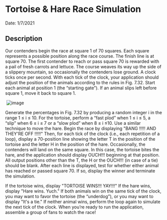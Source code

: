 # Tortoise & Hare Race Simulation
Date: 1/7/2021<br>

## Description
Our contenders begin the race at square 1 of 70 squares. Each square represents a possible position along the race course. The finish line is at square 70. The first contender to reach or pass square 70 is rewarded with a pail of fresh carrots and lettuce. The course weaves its way up the side of a slippery mountain, so occasionally the contenders lose ground.
A clock ticks once per second. With each tick of the clock, your application should adjust the position of the animals according to the rules in Fig. 7.32. Start each animal at position 1 (the “starting gate”). If an animal slips left before square 1, move it back to square 1.

<img> ![image](https://github.com/iLightzZ/Tortoise_and_Hare_Race/assets/83619548/baf14ff5-4aba-4fed-9a49-14caa545f2a6)<br>


Generate the percentages in Fig. 7.32 by producing a random integer i in the range 1 ≤ i ≤ 10. For the tortoise, perform a “fast plod” when 1 ≤ i ≤ 5, a “slip” when 6 ≤ i ≤ 7 or a “slow plod” when 8 ≤ i ≤10. Use a similar technique to move the hare.
Begin the race by displaying "BANG !!!!! AND THEY'RE OFF !!!!!"
Then, for each tick of the clock (i.e., each repetition of a loop), display a 70-position line showing the letter T in the position of the tortoise and the letter H in the position of the hare. Occasionally, the contenders will land on the same square. In this case, the tortoise bites the hare, and the application should display OUCH!!! beginning at that position. All output positions other than the T, the H or the OUCH!!! (in case of a tie) should be blank.
After each line is displayed, test for whether either animal has reached or passed square 70. If so, display the winner and terminate the simulation. 

If the tortoise wins, display "TORTOISE WINS!!! YAY!!!"
If the hare wins, display "Hare wins. Yuch." 
If both animals win on the same tick of the clock, you may want to favor the tortoise (the “underdog”), or you may want to display "It's a tie."
If neither animal wins, perform the loop again to simulate the next tick of the clock. 
When you’re ready to run the application, assemble a group of fans to watch the race!

